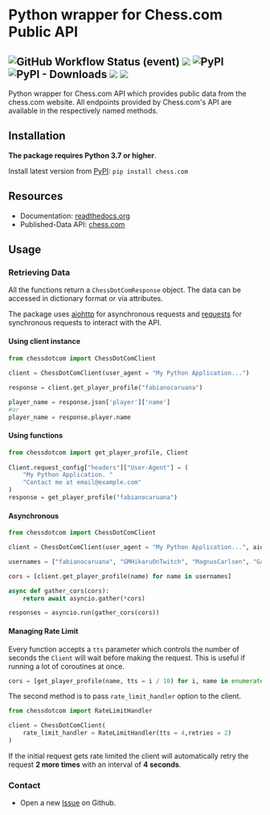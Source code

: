 # Python wrapper for Chess.com Public API
<img alt="GitHub Workflow Status (event)" src="https://img.shields.io/github/actions/workflow/status/sarartur/chess.com/build_and_publish.yml?event=push"> <img src="https://img.shields.io/github/license/sarartur/chess.com">  <img alt="PyPI" src="https://img.shields.io/pypi/v/chess.com"> <img alt="PyPI - Downloads" src="https://img.shields.io/pypi/dm/chess.com?color=007EC6"> <img src="https://img.shields.io/github/forks/sarartur/chess.com"> <img src="https://img.shields.io/github/stars/sarartur/chess.com">
---
Python wrapper for Chess.com API which provides public data from the chess.com website. All endpoints provided by Chess.com's API are available in the respectively named methods. 
## Installation 
**The package requires Python 3.7 or higher**.

Install latest version from [PyPI](https://pypi.org/project/chess.com/): ```pip install chess.com``` 

## Resources
* Documentation: [readthedocs.org](https://chesscom.readthedocs.io/)
* Published-Data API: [chess.com](https://www.chess.com/news/view/published-data-api)

## Usage
### Retrieving Data
All the functions return a `ChessDotComResponse` object. The data can be accessed in dictionary format or via attributes.

The package uses [aiohttp](https://docs.aiohttp.org/en/stable/) for asynchronous requests and [requests](https://requests.readthedocs.io/en/latest/) for synchronous requests to interact with the API. 

#### Using client instance

``` python
from chessdotcom import ChessDotComClient
   
client = ChessDotComClient(user_agent = "My Python Application...")

response = client.get_player_profile("fabianocaruana")

player_name = response.json['player']['name']
#or
player_name = response.player.name
```

#### Using functions

``` python
from chessdotcom import get_player_profile, Client
   
Client.request_config["headers"]["User-Agent"] = (
    "My Python Application. "
    "Contact me at email@example.com"
)
response = get_player_profile("fabianocaruana")
```

#### Asynchronous 
``` python 
from chessdotcom import ChessDotComClient

client = ChessDotComClient(user_agent = "My Python Application...", aio = True)

usernames = ["fabianocaruana", "GMHikaruOnTwitch", "MagnusCarlsen", "GarryKasparov"]

cors = [client.get_player_profile(name) for name in usernames]

async def gather_cors(cors):
    return await asyncio.gather(*cors)

responses = asyncio.run(gather_cors(cors))

```
#### Managing Rate Limit
Every function accepts a `tts` parameter which controls the number of seconds the `Client` will wait before making the request. This is useful if running a lot of coroutines at once.
 
 ``` python 
 cors = [get_player_profile(name, tts = i / 10) for i, name in enumerate(usernames)]
```
The second method is to pass ```rate_limit_handler``` option to the client.

``` python
from chessdotcom import RateLimitHandler

client = ChessDotComClient(
    rate_limit_handler = RateLimitHandler(tts = 4,retries = 2)
)
```
If the initial request gets rate limited the client will automatically retry the request **2 more times** with an interval of **4 seconds**.

### Contact
* Open a new [Issue](https://github.com/sarartur/chess.com/issues) on Github.